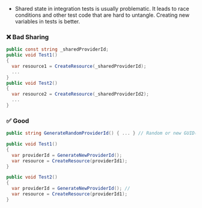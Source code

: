 - Shared state in integration tests is usually problematic. It leads to race conditions and other test code that are hard to untangle.  Creating new variables in tests is better.

### ❌ Bad Sharing
```csharp
public const string _sharedProviderId;
public void Test1()
{
  var resource1 = CreateResource(_sharedProviderId);
  ...
}
public void Test2()
{
  var resource2 = CreateResource(_sharedProviderId2);
  ...
}
```

### ✅ Good
```csharp
public string GenerateRandomProviderId() { ... } // Random or new GUID()

public void Test1()
{
  var providerId = GenerateNewProviderId();
  var resource = CreateResource(providerId1);
}

public void Test2()
{
  var providerId = GenerateNewProviderId(); //
  var resource = CreateResource(providerId1);
}
```
